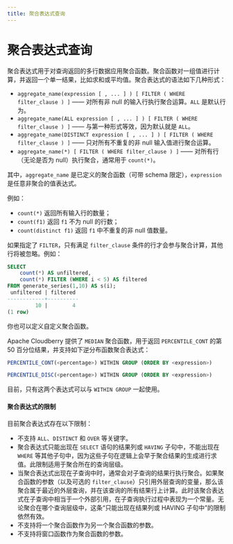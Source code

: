 ```yaml
---
title: 聚合表达式查询
---
```


# 聚合表达式查询

聚合表达式用于对查询返回的多行数据应用聚合函数。聚合函数对一组值进行计算，并返回一个单一结果，比如求和或平均值。聚合表达式的语法如下几种形式：

- `aggregate_name(expression [ , ... ] ) [ FILTER ( WHERE filter_clause ) ]` —— 对所有非 null 的输入行执行聚合运算。`ALL` 是默认行为。
- `aggregate_name(ALL expression [ , ... ] ) [ FILTER ( WHERE filter_clause ) ]` —— 与第一种形式等效，因为默认就是 `ALL`。
- `aggregate_name(DISTINCT expression [ , ... ] ) [ FILTER ( WHERE filter_clause ) ]` —— 只对所有不重复的非 null 输入值进行聚合运算。
- `aggregate_name(*) [ FILTER ( WHERE filter_clause ) ]` —— 对所有行（无论是否为 null）执行聚合，通常用于 `count(*)`。

其中，`aggregate_name` 是已定义的聚合函数（可带 schema 限定），`expression` 是任意非聚合的值表达式。

例如：

- `count(*)` 返回所有输入行的数量；
- `count(f1)` 返回 `f1` 不为 null 的行数；
- `count(distinct f1)` 返回 `f1` 中不重复的非 null 值数量。

如果指定了 `FILTER`，只有满足 `filter_clause` 条件的行才会参与聚合计算，其他行将被忽略。例如：

```sql
SELECT
    count(*) AS unfiltered,
    count(*) FILTER (WHERE i < 5) AS filtered
FROM generate_series(1,10) AS s(i);
 unfiltered | filtered
------------+----------
         10 |        4
(1 row)
```

你也可以定义自定义聚合函数。

Apache Cloudberry 提供了 `MEDIAN` 聚合函数，用于返回 `PERCENTILE_CONT` 的第 50 百分位结果，并支持如下逆分布函数聚合表达式：

```sql
PERCENTILE_CONT(<percentage>) WITHIN GROUP (ORDER BY <expression>)
```

```sql
PERCENTILE_DISC(<percentage>) WITHIN GROUP (ORDER BY <expression>)
```

目前，只有这两个表达式可以与 `WITHIN GROUP` 一起使用。

#### 聚合表达式的限制

目前聚合表达式存在以下限制：

- 不支持 `ALL`、`DISTINCT` 和 `OVER` 等关键字。
- 聚合表达式只能出现在 `SELECT` 语句的结果列或 `HAVING` 子句中，不能出现在 `WHERE` 等其他子句中，因为这些子句在逻辑上会早于聚合结果的生成进行求值。此限制适用于聚合所在的查询层级。
- 当聚合表达式出现在子查询中时，通常会对子查询的结果行执行聚合。如果聚合函数的参数（以及可选的 `filter_clause`）只引用外层查询的变量，那么该聚合属于最近的外层查询，并在该查询的所有结果行上计算。此时该聚合表达式在子查询中相当于一个外部引用，在子查询执行过程中表现为一个常量。无论聚合在哪个查询层级中，这条“只能出现在结果列或 HAVING 子句中”的限制依然有效。
- 不支持将一个聚合函数作为另一个聚合函数的参数。
- 不支持将窗口函数作为聚合函数的参数。
